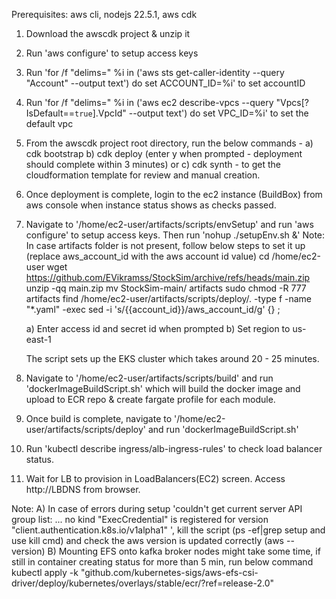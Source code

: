 


Prerequisites: aws cli, nodejs 22.5.1, aws cdk

1) Download the awscdk project & unzip it
2) Run 'aws configure' to setup access keys
3) Run 'for /f "delims=" %i in ('aws sts get-caller-identity --query "Account" --output text') do set ACCOUNT_ID=%i' to set accountID
4) Run 'for /f "delims=" %i in ('aws ec2 describe-vpcs --query "Vpcs[?IsDefault==`true`].VpcId" --output text') do set VPC_ID=%i' to set the default vpc
5) From the awscdk project root directory, run the below commands - 
	a) cdk bootstrap
	b) cdk deploy (enter y when prompted - deployment should complete within 3 minutes) or 
	c) cdk synth - to get the cloudformation template for review and manual creation.
6) Once deployment is complete, login to the ec2 instance (BuildBox) from aws console when instance status shows as checks passed.
7) Navigate to '/home/ec2-user/artifacts/scripts/envSetup' and run 'aws configure' to setup access keys. Then run 'nohup ./setupEnv.sh &'
	Note: In case artifacts folder is not present, follow below steps to set it up (replace aws_account_id with the aws account id value)
		cd /home/ec2-user
		wget https://github.com/EVikramss/StockSim/archive/refs/heads/main.zip
		unzip -qq main.zip
		mv StockSim-main/ artifacts
		sudo chmod -R 777 artifacts
		find /home/ec2-user/artifacts/scripts/deploy/. -type f -name "*.yaml" -exec sed -i 's/{{account_id}}/aws_account_id/g' {} \;

	a) Enter access id and secret id when prompted
	b) Set region to us-east-1
	
	The script sets up the EKS cluster which takes around 20 - 25 minutes.
8) Navigate to '/home/ec2-user/artifacts/scripts/build' and run 'dockerImageBuildScript.sh' which will build the docker image and upload to ECR repo & create fargate profile for each module.
9) Once build is complete, navigate to '/home/ec2-user/artifacts/scripts/deploy' and run 'dockerImageBuildScript.sh'
10) Run 'kubectl describe ingress/alb-ingress-rules' to check load balancer status.
11) Wait for LB to provision in LoadBalancers(EC2) screen. Access http://LBDNS from browser.

Note: 
A) In case of errors during setup 'couldn't get current server API group list: ... no kind "ExecCredential" is registered for version "client.authentication.k8s.io/v1alpha1" ', kill the script (ps -ef|grep setup and use kill cmd) and check the aws version is updated correctly (aws --version)
B) Mounting EFS onto kafka broker nodes might take some time, if still in container creating status for more than 5 min, run below command
	kubectl apply -k "github.com/kubernetes-sigs/aws-efs-csi-driver/deploy/kubernetes/overlays/stable/ecr/?ref=release-2.0"
	